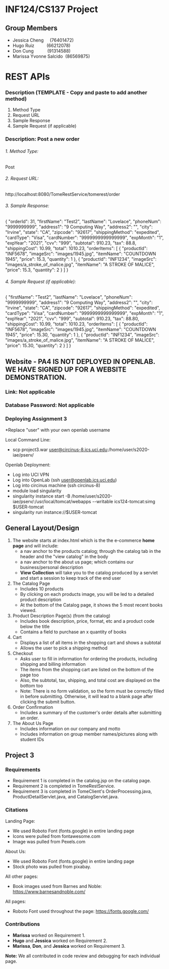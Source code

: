 # INF124/CS137 Project

## Group Members
- Jessica Cheng&nbsp;&nbsp;&nbsp;&nbsp;&nbsp;(76401472)
- Hugo Ruiz&nbsp;&nbsp;&nbsp;&nbsp;&nbsp;&nbsp;&nbsp;&nbsp;&nbsp;&nbsp;(66212078)
- Don Cung&nbsp;&nbsp;&nbsp;&nbsp;&nbsp;&nbsp;&nbsp;&nbsp;&nbsp;&nbsp;&nbsp;(91314588)
- Marissa Yvonne Salcido&nbsp; (86569875)

# REST APIs
### Description (TEMPLATE - Copy and paste to add another method)
1. Method Type
2. Request URL
3. Sample Response
4. Sample Request (if applicable)

### Description: Post a new order
###### 1. Method Type:
Post
###### 2. Request URL:
http://localhost:8080/TomeRestService/tomerest/order
###### 3. Sample Response:
{
    "orderId": 31,
    "firstName": "Test2",
    "lastName": "Lovelace",
    "phoneNum": "9999999999",
    "address1": "9 Computing Way",
    "address2": "",
    "city": "Irvine",
    "state": "CA",
    "zipcode": "92617",
    "shippingMethod": "expedited",
    "cardType": "Visa",
    "cardNumber": "9999999999999999",
    "expMonth": "1",
    "expYear": "2021",
    "cvv": "999",
    "subtotal": 910.23,
    "tax": 88.8,
    "shippingCost": 10.99,
    "total": 1010.23,
    "orderItems": [
        {
            "productId": "INF5678",
            "imageSrc": "images/1945.jpg",
            "itemName": "COUNTDOWN 1945",
            "price": 15.3,
            "quantity": 1
        },
        {
            "productId": "INF1234",
            "imageSrc": "images/a_stroke_of_malice.jpg",
            "itemName": "A STROKE OF MALICE",
            "price": 15.3,
            "quantity": 2
        }
    ]
}
###### 4. Sample Request (if applicable):
{
	"firstName": "Test2",
	"lastName": "Lovelace",
	"phoneNum": "9999999999",
	"address1": "9 Computing Way",
	"address2": "",
	"city": "Irvine",
	"state": "CA",
	"zipcode": "92617",
	"shippingMethod": "expedited",
	"cardType": "Visa",
	"cardNumber": "9999999999999999",
	"expMonth": "1",
	"expYear": "2021",
	"cvv": "999",
	"subtotal": 910.23,
	"tax": 88.80,
	"shippingCost": 10.99,
	"total": 1010.23,
	"orderItems": 
		[
			{
				"productId": "INF5678", 
				"imageSrc": "images/1945.jpg", 
				"itemName": "COUNTDOWN 1945",
				"price": 15.30,
				"quantity": 1
			},
			{
				"productId": "INF1234", 
				"imageSrc": "images/a_stroke_of_malice.jpg",
				"itemName": "A STROKE OF MALICE", 
				"price": 15.30, 
				"quantity": 2
			}
		]
}


## Website - PA4 IS NOT DEPLOYED IN OPENLAB. WE HAVE SIGNED UP FOR A WEBSITE DEMONSTRATION.
### Link: Not applicable
### Database Password: Not applicable
### Deploying Assignment 3
*Replace "user" with your own openlab username

Local Command Line:
- scp project3.war user@circinus-8.ics.uci.edu:/home/user/s2020-iae/pserv/

Openlab Deployment:
- Log into UCI VPN
- Log into OpenLab (ssh user@openlab.ics.uci.edu)
- Log into circinus machine (ssh circinus-8)
- module load singularity
- singularity instance start -B /home/user/s2020-iae/pserv/:/usr/local/tomcat/webapps --writable ics124-tomcat:simg $USER-tomcat
- singularity run instance://$USER-tomcat


## General Layout/Design
1. The website starts at index.html which is the the e-commerce **home page** and will include:
   - a nav anchor to the products catalog; through the catalog tab in the header and the "view catalog" in the body
   - a nav anchor to the about us page; which contains our business/personal description
   - **View Collection** will take you to the catalog produced by a servlet and start a session to keep track of the end user
2. The Catalog Page
   - Includes 10 products
   - By clicking on each products image, you will be led to a detailed product description
   - At the bottom of the Catalog page, it shows the 5 most recent books viewed.
3. Product Description Page(s) (from the catalog)
   - Includes book description, price, format, etc and a product code below the title
   - Contains a field to purchase an x quantity of books
4. Cart
   - Displays a list of all items in the shopping cart and shows a subtotal
   - Allows the user to pick a shipping method
5. Checkout
   - Asks user to fill in information for ordering the products, including shipping and billing information
   - The items from the shopping cart are listed on the bottom of the page too
   - Also, the subtotal, tax, shipping, and total cost are displayed on the bottom too
   - Note: There is no form validation, so the form must be correctly filled in before submitting. Otherwise, it will lead to a blank page after clicking the submit button.
6. Order Confirmation
   - Includes a summary of the customer's order details after submitting an order. 
6. The About Us Page
   - Includes information on our company and motto
   - Includes information on group member names/pictures along with student IDs

## Project 3
### Requirements
- Requirement 1 is completed in the catalog.jsp on the catalog page.
- Requirement 2 is completed in TomeRestService.
- Requirement 3 is completed in TomeClient's OrderProcessing.java, ProductDetailServlet.java, and CatalogServlet.java.

### Citations
Landing Page:
  * We used Roboto Font (fonts.google) in entire landing page 
  * Icons were pulled from fontawesome.com
  * Image was pulled from Pexels.com
  
About Us: 
  * We used Roboto Font (fonts.google) in entire landing page 
  * Stock photo was pulled from pixabay.

All other pages:
   * Book images used from Barnes and Noble: https://www.barnesandnoble.com/
   
All pages:
   * Roboto Font used throughout the page: https://fonts.google.com/
  
### Contributions
- **Marissa** worked on Requirement 1.
- **Hugo** and **Jessica** worked on Requirement 2.
- **Marissa**, **Don**, and **Jessica** worked on Requirement 3.

**Note:** We all contributed in code review and debugging for each individual page.
 
